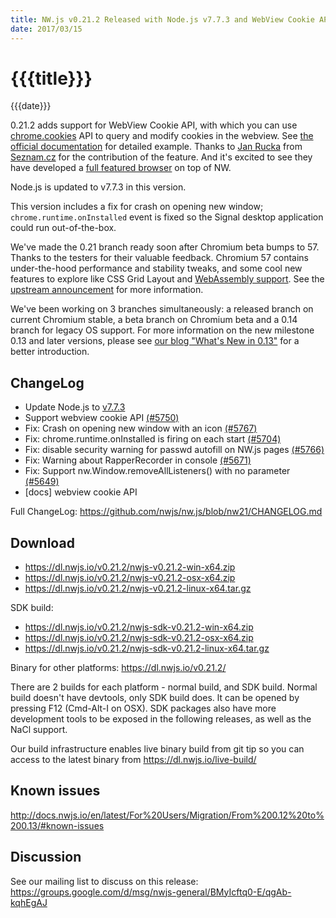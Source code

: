 ```yaml
---
title: NW.js v0.21.2 Released with Node.js v7.7.3 and WebView Cookie API
date: 2017/03/15
---
```

# {{{title}}}
{{{date}}}

0.21.2 adds support for WebView Cookie API, with which you can use [chrome.cookies](https://developer.chrome.com/extensions/cookies) API to query and modify cookies in the webview. See [the official documentation](http://docs.nwjs.io/en/latest/References/webview%20Tag/#cookies-support-in-webview) for detailed example. Thanks to [Jan Rucka](https://github.com/janRucka) from [Seznam.cz](https://www.seznam.cz/) for the contribution of the feature. And it's excited to see they have developed a [full featured browser](https://www.seznam.cz/prohlizec) on top of NW.

Node.js is updated to v7.7.3 in this version. 

This version includes a fix for crash on opening new window; `chrome.runtime.onInstalled` event is fixed so the Signal desktop application could run out-of-the-box.

We've made the 0.21 branch ready soon after Chromium beta bumps to 57. Thanks to the testers for their valuable feedback.
Chromium 57 contains under-the-hood performance and stability tweaks, and some cool new features to explore like CSS Grid Layout and [WebAssembly support](https://www.chromestatus.com/feature/5453022515691520). See the [upstream announcement](https://blog.chromium.org/2017/02/chrome-57-beta-css-grid-layout-improved.html) for more information.

We've been working on 3 branches simultaneously: a released branch on current Chromium stable, a beta branch on Chromium beta and a 0.14 branch for legacy OS support. For more information on the new milestone 0.13 and later versions, please see [our blog "What's New in 0.13"](/blog/whats-new-in-0.13) for a better introduction.

## ChangeLog
- Update Node.js to [v7.7.3](https://nodejs.org/en/blog/release/v7.7.3/)
- Support webview cookie API [(#5750)](https://github.com/nwjs/nw.js/issues/5750)
- Fix: Crash on opening new window with an icon [(#5767)](https://github.com/nwjs/nw.js/issues/5767)
- Fix: chrome.runtime.onInstalled is firing on each start [(#5704)](https://github.com/nwjs/nw.js/issues/5704)
- Fix: disable security warning for passwd autofill on NW.js pages [(#5766)](https://github.com/nwjs/nw.js/issues/5766)
- Fix: Warning about RapperRecorder in console [(#5671)](https://github.com/nwjs/nw.js/issues/5671)
- Fix: Support nw.Window.removeAllListeners() with no parameter [(#5649)](https://github.com/nwjs/nw.js/issues/5649)
- [docs] webview cookie API

Full ChangeLog: https://github.com/nwjs/nw.js/blob/nw21/CHANGELOG.md

## Download 

* https://dl.nwjs.io/v0.21.2/nwjs-v0.21.2-win-x64.zip 
* https://dl.nwjs.io/v0.21.2/nwjs-v0.21.2-osx-x64.zip 
* https://dl.nwjs.io/v0.21.2/nwjs-v0.21.2-linux-x64.tar.gz 

SDK build: 
* https://dl.nwjs.io/v0.21.2/nwjs-sdk-v0.21.2-win-x64.zip 
* https://dl.nwjs.io/v0.21.2/nwjs-sdk-v0.21.2-osx-x64.zip 
* https://dl.nwjs.io/v0.21.2/nwjs-sdk-v0.21.2-linux-x64.tar.gz 

Binary for other platforms: https://dl.nwjs.io/v0.21.2/ 

There are 2 builds for each platform - normal build, and SDK build. Normal build doesn't have devtools, only SDK build does. lt can be opened by pressing F12 (Cmd-Alt-I on OSX). SDK packages also have more development tools to be exposed in the following releases, as well as the NaCl support.

Our build infrastructure enables live binary build from git tip so you can access to the latest binary from https://dl.nwjs.io/live-build/ 

## Known issues 
 
http://docs.nwjs.io/en/latest/For%20Users/Migration/From%200.12%20to%200.13/#known-issues

## Discussion

See our mailing list to discuss on this release: https://groups.google.com/d/msg/nwjs-general/BMyIcftq0-E/qgAb-kqhEgAJ
